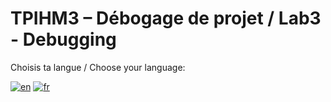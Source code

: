 # TPIHM3 – Débogage de projet / Lab3 - Debugging

Choisis ta langue / Choose your language:

[![en](https://img.shields.io/badge/lang-en-red.svg)](./README.en-US.md)
[![fr](https://img.shields.io/badge/lang-fr-blue.svg)](./README.fr-FR.md)